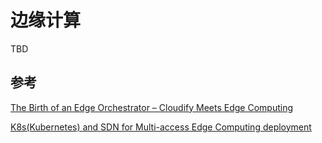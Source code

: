 # 边缘计算

TBD

## 参考

[The Birth of an Edge Orchestrator – Cloudify Meets Edge Computing](http://cloudify.co/2017/07/26/birth-of-edge-orchestrator-cloudify.html)

[K8s(Kubernetes) and SDN for Multi-access Edge Computing deployment ](http://events.linuxfoundation.org/sites/events/files/slides/HS-OSSjapan-final.pdf)
